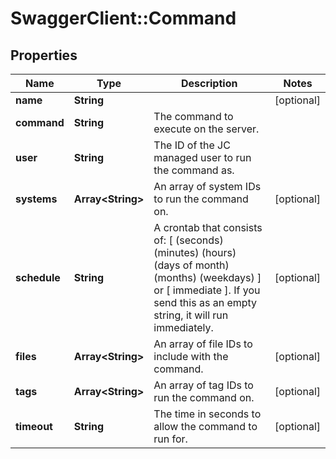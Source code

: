 # SwaggerClient::Command

## Properties
Name | Type | Description | Notes
------------ | ------------- | ------------- | -------------
**name** | **String** |  | [optional] 
**command** | **String** | The command to execute on the server. | 
**user** | **String** | The ID of the JC managed user to run the command as. | 
**systems** | **Array&lt;String&gt;** | An array of system IDs to run the command on. | [optional] 
**schedule** | **String** | A crontab that consists of: [ (seconds) (minutes) (hours) (days of month) (months) (weekdays) ] or [ immediate ]. If you send this as an empty string, it will run immediately.  | [optional] 
**files** | **Array&lt;String&gt;** | An array of file IDs to include with the command. | [optional] 
**tags** | **Array&lt;String&gt;** | An array of tag IDs to run the command on. | [optional] 
**timeout** | **String** | The time in seconds to allow the command to run for. | [optional] 


